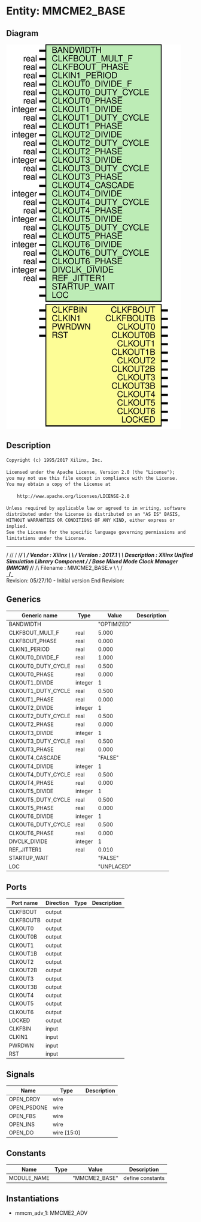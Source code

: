 # Entity: MMCME2_BASE

## Diagram

![Diagram](MMCME2_BASE.svg "Diagram")
## Description

    Copyright (c) 1995/2017 Xilinx, Inc.
 
    Licensed under the Apache License, Version 2.0 (the "License");
    you may not use this file except in compliance with the License.
    You may obtain a copy of the License at
 
        http://www.apache.org/licenses/LICENSE-2.0
 
    Unless required by applicable law or agreed to in writing, software
    distributed under the License is distributed on an "AS IS" BASIS,
    WITHOUT WARRANTIES OR CONDITIONS OF ANY KIND, either express or implied.
    See the License for the specific language governing permissions and
    limitations under the License.
   ____  ____
  /   /\/   /
 /___/  \  /     Vendor      : Xilinx
 \   \   \/      Version     : 2017.1
  \   \          Description : Xilinx Unified Simulation Library Component
  /   /                        Base Mixed Mode Clock Manager (MMCM)
 /___/   /\      Filename    : MMCME2_BASE.v
 \   \  /  \
  \___\/\___\
  Revision:
  05/27/10 - Initial version
  End Revision:
 
## Generics

| Generic name       | Type    | Value       | Description |
| ------------------ | ------- | ----------- | ----------- |
| BANDWIDTH          |         | "OPTIMIZED" |             |
| CLKFBOUT_MULT_F    | real    | 5.000       |             |
| CLKFBOUT_PHASE     | real    | 0.000       |             |
| CLKIN1_PERIOD      | real    | 0.000       |             |
| CLKOUT0_DIVIDE_F   | real    | 1.000       |             |
| CLKOUT0_DUTY_CYCLE | real    | 0.500       |             |
| CLKOUT0_PHASE      | real    | 0.000       |             |
| CLKOUT1_DIVIDE     | integer | 1           |             |
| CLKOUT1_DUTY_CYCLE | real    | 0.500       |             |
| CLKOUT1_PHASE      | real    | 0.000       |             |
| CLKOUT2_DIVIDE     | integer | 1           |             |
| CLKOUT2_DUTY_CYCLE | real    | 0.500       |             |
| CLKOUT2_PHASE      | real    | 0.000       |             |
| CLKOUT3_DIVIDE     | integer | 1           |             |
| CLKOUT3_DUTY_CYCLE | real    | 0.500       |             |
| CLKOUT3_PHASE      | real    | 0.000       |             |
| CLKOUT4_CASCADE    |         | "FALSE"     |             |
| CLKOUT4_DIVIDE     | integer | 1           |             |
| CLKOUT4_DUTY_CYCLE | real    | 0.500       |             |
| CLKOUT4_PHASE      | real    | 0.000       |             |
| CLKOUT5_DIVIDE     | integer | 1           |             |
| CLKOUT5_DUTY_CYCLE | real    | 0.500       |             |
| CLKOUT5_PHASE      | real    | 0.000       |             |
| CLKOUT6_DIVIDE     | integer | 1           |             |
| CLKOUT6_DUTY_CYCLE | real    | 0.500       |             |
| CLKOUT6_PHASE      | real    | 0.000       |             |
| DIVCLK_DIVIDE      | integer | 1           |             |
| REF_JITTER1        | real    | 0.010       |             |
| STARTUP_WAIT       |         | "FALSE"     |             |
| LOC                |         | "UNPLACED"  |             |
## Ports

| Port name | Direction | Type | Description |
| --------- | --------- | ---- | ----------- |
| CLKFBOUT  | output    |      |             |
| CLKFBOUTB | output    |      |             |
| CLKOUT0   | output    |      |             |
| CLKOUT0B  | output    |      |             |
| CLKOUT1   | output    |      |             |
| CLKOUT1B  | output    |      |             |
| CLKOUT2   | output    |      |             |
| CLKOUT2B  | output    |      |             |
| CLKOUT3   | output    |      |             |
| CLKOUT3B  | output    |      |             |
| CLKOUT4   | output    |      |             |
| CLKOUT5   | output    |      |             |
| CLKOUT6   | output    |      |             |
| LOCKED    | output    |      |             |
| CLKFBIN   | input     |      |             |
| CLKIN1    | input     |      |             |
| PWRDWN    | input     |      |             |
| RST       | input     |      |             |
## Signals

| Name        | Type        | Description |
| ----------- | ----------- | ----------- |
| OPEN_DRDY   | wire        |             |
| OPEN_PSDONE | wire        |             |
| OPEN_FBS    | wire        |             |
| OPEN_INS    | wire        |             |
| OPEN_DO     | wire [15:0] |             |
## Constants

| Name        | Type | Value         | Description       |
| ----------- | ---- | ------------- | ----------------- |
| MODULE_NAME |      | "MMCME2_BASE" | define constants  |
## Instantiations

- mmcm_adv_1: MMCME2_ADV
